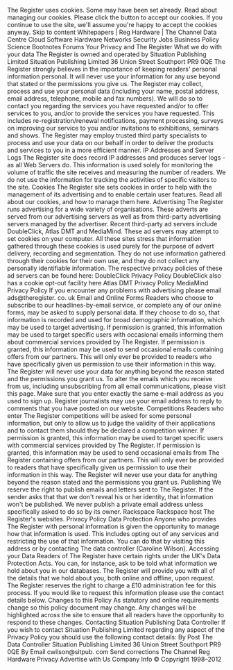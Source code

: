 The Register uses cookies. Some may have been set already. Read about managing our cookies. Please click the button to accept our cookies. If you continue to use the site, we'll assume you're happy to accept the cookies anyway. Skip to content Whitepapers | Reg Hardware | The Channel Data Centre Cloud Software Hardware Networks Security Jobs Business Policy Science Bootnotes Forums Your Privacy and The Register What we do with your data The Register is owned and operated by Situation Publishing Limited Situation Publishing Limited 36 Union Street Southport PR9 0QE The Register strongly believes in the importance of keeping readers' personal information personal. It will never use your information for any use beyond that stated or the permissions you give us. The Register may collect, process and use your personal data (including your name, postal address, email address, telephone, mobile and fax numbers). We will do so to contact you regarding the services you have requested and/or to offer services to you, and/or to provide the services you have requested. This includes re-registration/renewal notifications, payment processing, surveys on improving our service to you and/or invitations to exhibitions, seminars and shows. The Register may employ trusted third party specialists to process and use your data on our behalf in order to deliver the products and services to you in a more efficient manner. IP Addresses and Server Logs The Register site does record IP addresses and produces server logs - as all Web Servers do. This information is used solely for monitoring the volume of traffic the site receives and measuring the number of readers. We do not use the information for tracking the activities of specific visitors to the site. Cookies The Register site sets cookies in order to help with the management of its advertising and to enable certain user features. Read all about our cookies, and how to manage them here. Advertising The Register runs advertising for a wide variety of organisations. These adverts are served from our advertising servers as well as from third-party advertising servers managed by the advertiser. Recent third-party ad servers include DoubleClick, Atlas DMT and MediaMind. These ad servers may attempt to set cookies on your computer. All these sites stress that information gathered through these cookies is used purely for the purpose of advert delivery, recording and segmentation. They do not use information gathered through their cookies for their own use, and they do not collect any personally identifiable information. The respective privacy policies of these ad servers can be found here: DoubleClick Privacy Policy DoubleClick also has a cookie opt-out facility here Atlas DMT Privacy Policy MediaMind Privacy Policy If you encounter any problems with advertising please email ads@theregister. co. uk Email and Online Forms Readers who choose to subscribe to our headlines-by-email service, or complete any of our online forms, may be asked to supply personal data. If they choose to do so, that information is recorded and used for broad demographic information, which may be used to target advertising. If permission is granted, this information may be used to target specific users with occasional emails informing them about commercial services provided by The Register. If permission is granted, this information may be used to send occasional emails containing offers from our partners. This will only ever be provided to readers who have specifically given us permission to use their information in this way. The Register will never use your data for anything beyond the reason stated and the permissions you grant us. To alter the emails which you receive from us, including unsubscribing from all email communications, please visit this page. Make sure that you enter exactly the same e-mail address as you used to sign up. Register journalists may use your email address to reply to comments that you have posted on our website. Competitions Readers who enter The Register competitions will be asked for some personal information, but only to allow us to judge the validity of their applications and to contact them should they be declared a competition winner. If permission is granted, this information may be used to target specific users with commercial services provided by The Register. If permission is granted, this information may be used to send occasional emails from The Register containing offers from our partners. This will only ever be provided to readers that have specifically given us permission to use their information in this way. The Register will never use your data for anything beyond the reason stated and the permissions you grant us. Publishing We reserve the right to publish emails and letters sent to The Register. If the sender asks that that we don't reveal his or her identity, that information won't be published. We never publish a private email address unless specifically asked to do so by its owner. Rackspace Rackspace host The Register's websites. Privacy Policy Data Protection Anyone who provides The Register with personal information is given the opportunity to manage how that information is used. This includes opting out of any services and restricting the use of that information. You can do that by visiting this address or by contacting The data controller (Caroline Wilson). Accessing your Data Readers of The Register have certain rights under the UK's Data Protection Acts. You can, for instance, ask to be told what information we hold about you in our databases. The Register will provide you with all of the details that we hold about you, both online and offline, upon request. The Register reserves the right to charge a £10 administration fee for this process. If you would like to request this information please use the contact details below. Changes to this Policy As statutory and online requirements change so this policy document may change. Any changes will be highlighted across the site to ensure that all readers have the opportunity to respond to these changes. Contacting Situation Publishing Data Controller If you wish to contact Situation Publishing Limited regarding any aspect of the Privacy Policy you should use the following contact details: By Post The Data Controller Situation Publishing Limited 36 Union Street Southport PR9 0QE By Email cwilson@sitpub. com Send corrections The Channel Reg Hardware Privacy Advertise with Us Company Info © Copyright 1998–2012